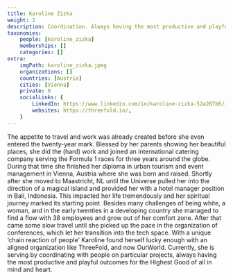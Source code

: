 ```yaml
---
title: Karoline Zizka
weight: 2
description: Coordination. Always having the most productive and playful outcomes for the Highest Good of all in mind and heart.
taxonomies:
    people: [karoline_zizka]
    memberships: []
    categories: []
extra:
    imgPath: karoline_zizka.jpeg
    organizations: []
    countries: [Austria]
    cities: [Vienna]
    private: 0
    socialLinks: {
        LinkedIn: https://www.linkedin.com/in/karoline-zizka-52a287b6/,
        websites: https://threefold.io/,
    }
---
```


The appetite to travel and work was already created before she even entered the twenty-year mark. Blessed by her parents showing her beautiful places, she did the (hard) work and joined an international catering company serving the Formula 1 races for three years around the globe. During that time she finished her diploma in urban tourism and event management in Vienna, Austria where she was born and raised. Shortly after she moved to Maastricht, NL until the Universe pulled her into the direction of a magical island and provided her with a hotel manager position in Bali, Indonesia. This impacted her life tremendously and her spiritual journey marked its starting point. Besides many challenges of being white, a woman, and in the early twenties in a developing country she managed to find a flow with 38 employees and grow out of her comfort zone. After that came some slow travel until she picked up the pace in the organization of conferences, which let her transition into the tech space. With a unique ‘chain reaction of people’ Karoline found herself lucky enough with an aligned organization like ThreeFold, and now OurWorld. Currently, she is serving by coordinating with people on particular projects, always having the most productive and playful outcomes for the Highest Good of all in mind and heart.
